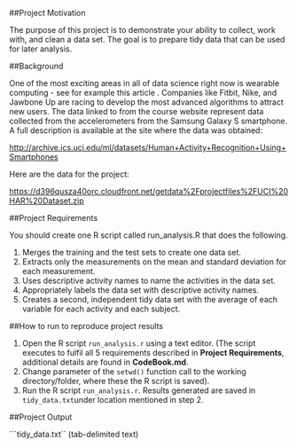 ##Project Motivation

The purpose of this project is to demonstrate your ability to collect, work with, and clean a data set. The goal is to prepare tidy data that can be used for later analysis. 

##Background

One of the most exciting areas in all of data science right now is wearable computing - see for example this article . Companies like Fitbit, Nike, and Jawbone Up are racing to develop the most advanced algorithms to attract new users. The data linked to from the course website represent data collected from the accelerometers from the Samsung Galaxy S smartphone. A full description is available at the site where the data was obtained:

http://archive.ics.uci.edu/ml/datasets/Human+Activity+Recognition+Using+Smartphones

Here are the data for the project:

https://d396qusza40orc.cloudfront.net/getdata%2Fprojectfiles%2FUCI%20HAR%20Dataset.zip 

##Project Requirements

You should create one R script called run_analysis.R that does the following.

1. Merges the training and the test sets to create one data set.
2. Extracts only the measurements on the mean and standard deviation for each measurement.
3. Uses descriptive activity names to name the activities in the data set.
4. Appropriately labels the data set with descriptive activity names.
5. Creates a second, independent tidy data set with the average of each variable for each activity and each subject.  

##How to run to reproduce project results

1. Open the R script ```run_analysis.r``` using a text editor. (The script executes to fulfil all 5 requirements described in __Project Requirements__, additional details are found in __CodeBook.md__.
2. Change parameter of the ```setwd()``` function call to the working directory/folder, where these the R script is saved).
3. Run the R script ```run_analysis.r```. Results generated are saved in ```tidy_data.txt```under location mentioned in step 2.

##Project Output

```tidy_data.txt`` (tab-delimited text)
